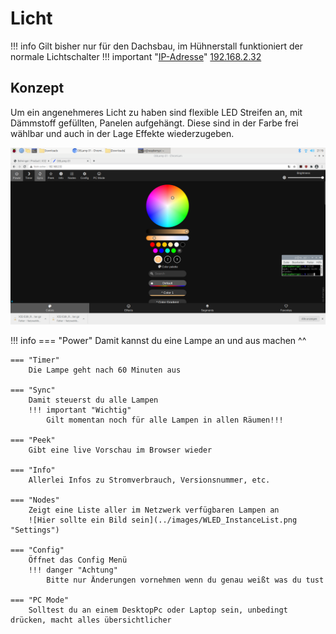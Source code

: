 # Licht

!!! info
    Gilt bisher nur für den Dachsbau, im Hühnerstall funktioniert der normale Lichtschalter
    !!! important "[IP-Adresse](http://192.168.2.32)"
        [192.168.2.32](http://192.168.2.32)

## Konzept

Um ein angenehmeres Licht zu haben sind flexible LED Streifen an, mit Dämmstoff gefüllten, Panelen aufgehängt. Diese sind in der Farbe frei wählbar und auch in der Lage Effekte wiederzugeben.  

![Hier sollte ein Bild sein](../images/WLED_Overview.png "Settings")  

!!! info
    === "Power"
        Damit kannst du eine Lampe an und aus machen ^^

    === "Timer"
        Die Lampe geht nach 60 Minuten aus

    === "Sync"
        Damit steuerst du alle Lampen
        !!! important "Wichtig"
            Gilt momentan noch für alle Lampen in allen Räumen!!!

    === "Peek"
        Gibt eine live Vorschau im Browser wieder

    === "Info"
        Allerlei Infos zu Stromverbrauch, Versionsnummer, etc.

    === "Nodes"
        Zeigt eine Liste aller im Netzwerk verfügbaren Lampen an
        ![Hier sollte ein Bild sein](../images/WLED_InstanceList.png "Settings") 

    === "Config"
        Öffnet das Config Menü
        !!! danger "Achtung"
            Bitte nur Änderungen vornehmen wenn du genau weißt was du tust

    === "PC Mode"
        Solltest du an einem DesktopPc oder Laptop sein, unbedingt drücken, macht alles übersichtlicher


        